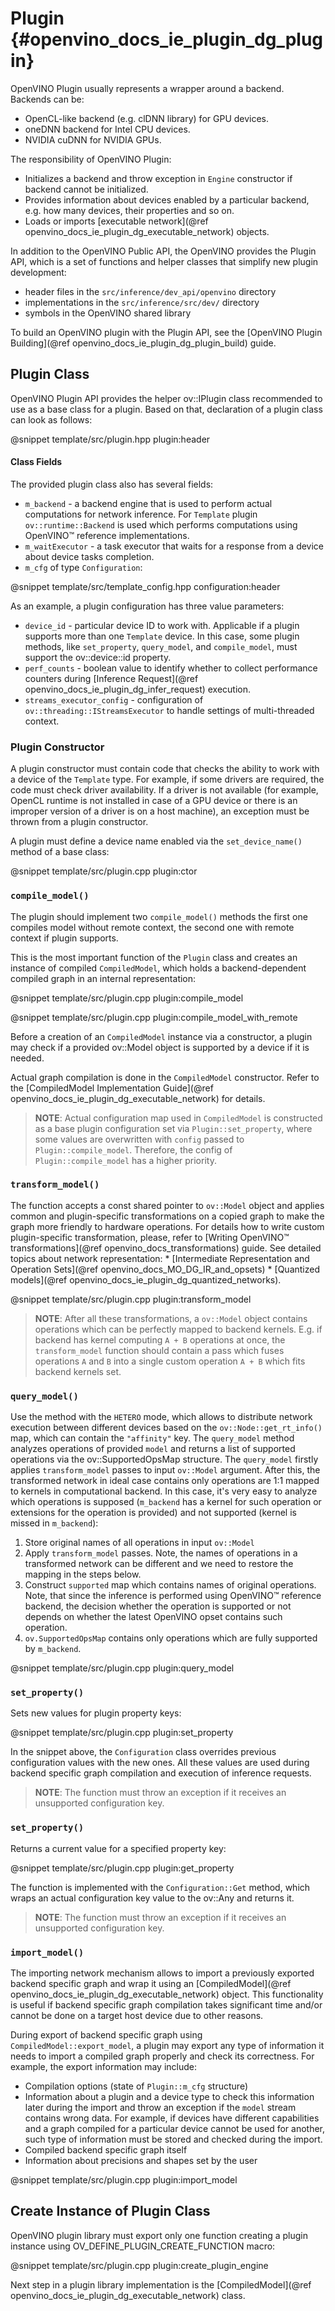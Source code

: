 # Plugin {#openvino_docs_ie_plugin_dg_plugin}

OpenVINO Plugin usually represents a wrapper around a backend. Backends can be:
- OpenCL-like backend (e.g. clDNN library) for GPU devices.
- oneDNN backend for Intel CPU devices.
- NVIDIA cuDNN for NVIDIA GPUs.

The responsibility of OpenVINO Plugin:
- Initializes a backend and throw exception in `Engine` constructor if backend cannot be initialized.
- Provides information about devices enabled by a particular backend, e.g. how many devices, their properties and so on.
- Loads or imports [executable network](@ref openvino_docs_ie_plugin_dg_executable_network) objects.

In addition to the OpenVINO Public API, the OpenVINO provides the Plugin API, which is a set of functions and helper classes that simplify new plugin development:

- header files in the `src/inference/dev_api/openvino` directory
- implementations in the `src/inference/src/dev/` directory
- symbols in the OpenVINO shared library

To build an OpenVINO plugin with the Plugin API, see the [OpenVINO Plugin Building](@ref openvino_docs_ie_plugin_dg_plugin_build) guide.

Plugin Class
------------------------

OpenVINO Plugin API provides the helper ov::IPlugin class recommended to use as a base class for a plugin.
Based on that, declaration of a plugin class can look as follows:

@snippet template/src/plugin.hpp plugin:header

#### Class Fields

The provided plugin class also has several fields:

* `m_backend` - a backend engine that is used to perform actual computations for network inference. For `Template` plugin `ov::runtime::Backend` is used which performs computations using OpenVINO™ reference implementations.
* `m_waitExecutor` - a task executor that waits for a response from a device about device tasks completion.
* `m_cfg` of type `Configuration`:

@snippet template/src/template_config.hpp configuration:header

As an example, a plugin configuration has three value parameters:

- `device_id` - particular device ID to work with. Applicable if a plugin supports more than one `Template` device. In this case, some plugin methods, like `set_property`, `query_model`, and `compile_model`, must support the ov::device::id property. 
- `perf_counts` - boolean value to identify whether to collect performance counters during [Inference Request](@ref openvino_docs_ie_plugin_dg_infer_request) execution.
- `streams_executor_config` - configuration of `ov::threading::IStreamsExecutor` to handle settings of multi-threaded context.

### Plugin Constructor

A plugin constructor must contain code that checks the ability to work with a device of the `Template` 
type. For example, if some drivers are required, the code must check 
driver availability. If a driver is not available (for example, OpenCL runtime is not installed in 
case of a GPU device or there is an improper version of a driver is on a host machine), an exception 
must be thrown from a plugin constructor.

A plugin must define a device name enabled via the `set_device_name()` method of a base class:

@snippet template/src/plugin.cpp plugin:ctor

### `compile_model()`

The plugin should implement two `compile_model()` methods the first one compiles model without remote context, the second one with remote context if plugin supports.

This is the most important function of the `Plugin` class and creates an instance of compiled `CompiledModel`,
which holds a backend-dependent compiled graph in an internal representation:

@snippet template/src/plugin.cpp plugin:compile_model

@snippet template/src/plugin.cpp plugin:compile_model_with_remote

Before a creation of an `CompiledModel` instance via a constructor, a plugin may check if a provided 
ov::Model object is supported by a device if it is needed.

Actual graph compilation is done in the `CompiledModel` constructor. Refer to the [CompiledModel Implementation Guide](@ref openvino_docs_ie_plugin_dg_executable_network) for details.

> **NOTE**: Actual configuration map used in `CompiledModel` is constructed as a base plugin 
> configuration set via `Plugin::set_property`, where some values are overwritten with `config` passed to `Plugin::compile_model`. 
> Therefore, the config of  `Plugin::compile_model` has a higher priority.

### `transform_model()`

The function accepts a const shared pointer to `ov::Model` object and applies common and plugin-specific transformations on a copied graph to make the graph more friendly to hardware operations. For details how to write custom plugin-specific transformation, please, refer to [Writing OpenVINO™ transformations](@ref openvino_docs_transformations) guide. See detailed topics about network representation:
    * [Intermediate Representation and Operation Sets](@ref openvino_docs_MO_DG_IR_and_opsets)
    * [Quantized models](@ref openvino_docs_ie_plugin_dg_quantized_networks).

@snippet template/src/plugin.cpp plugin:transform_model

> **NOTE**: After all these transformations, a `ov::Model` object contains operations which can be perfectly mapped to backend kernels. E.g. if backend has kernel computing `A + B` operations at once, the `transform_model` function should contain a pass which fuses operations `A` and `B` into a single custom operation `A + B` which fits backend kernels set.

### `query_model()`

Use the method with the `HETERO` mode, which allows to distribute network execution between different 
devices based on the `ov::Node::get_rt_info()` map, which can contain the `"affinity"` key.
The `query_model` method analyzes operations of provided `model` and returns a list of supported
operations via the ov::SupportedOpsMap structure. The `query_model` firstly applies `transform_model` passes to input `ov::Model` argument. After this, the transformed network in ideal case contains only operations are 1:1 mapped to kernels in computational backend. In this case, it's very easy to analyze which operations is supposed (`m_backend` has a kernel for such operation or extensions for the operation is provided) and not supported (kernel is missed in `m_backend`):

1. Store original names of all operations in input `ov::Model`
2. Apply `transform_model` passes. Note, the names of operations in a transformed network can be different and we need to restore the mapping in the steps below.
3. Construct `supported` map which contains names of original operations. Note, that since the inference is performed using OpenVINO™ reference backend, the decision whether the operation is supported or not depends on whether the latest OpenVINO opset contains such operation.
4. `ov.SupportedOpsMap` contains only operations which are fully supported by `m_backend`.

@snippet template/src/plugin.cpp plugin:query_model

### `set_property()`

Sets new values for plugin property keys:

@snippet template/src/plugin.cpp plugin:set_property

In the snippet above, the `Configuration` class overrides previous configuration values with the new 
ones. All these values are used during backend specific graph compilation and execution of inference requests.

> **NOTE**: The function must throw an exception if it receives an unsupported configuration key.

### `set_property()`

Returns a current value for a specified property key:

@snippet template/src/plugin.cpp plugin:get_property

The function is implemented with the `Configuration::Get` method, which wraps an actual configuration 
key value to the ov::Any and returns it.

> **NOTE**: The function must throw an exception if it receives an unsupported configuration key.

### `import_model()`

The importing network mechanism allows to import a previously exported backend specific graph and wrap it 
using an [CompiledModel](@ref openvino_docs_ie_plugin_dg_executable_network) object. This functionality is useful if 
backend specific graph compilation takes significant time and/or cannot be done on a target host 
device due to other reasons.

During export of backend specific graph using `CompiledModel::export_model`, a plugin may export any 
type of information it needs to import a compiled graph properly and check its correctness. 
For example, the export information may include:

- Compilation options (state of `Plugin::m_cfg` structure)
- Information about a plugin and a device type to check this information later during the import and 
throw an exception if the `model` stream contains wrong data. For example, if devices have different 
capabilities and a graph compiled for a particular device cannot be used for another, such type of 
information must be stored and checked during the import. 
- Compiled backend specific graph itself
- Information about precisions and shapes set by the user

@snippet template/src/plugin.cpp plugin:import_model

Create Instance of Plugin Class
------------------------

OpenVINO plugin library must export only one function creating a plugin instance using OV_DEFINE_PLUGIN_CREATE_FUNCTION macro:

@snippet template/src/plugin.cpp plugin:create_plugin_engine

Next step in a plugin library implementation is the [CompiledModel](@ref openvino_docs_ie_plugin_dg_executable_network) class.
